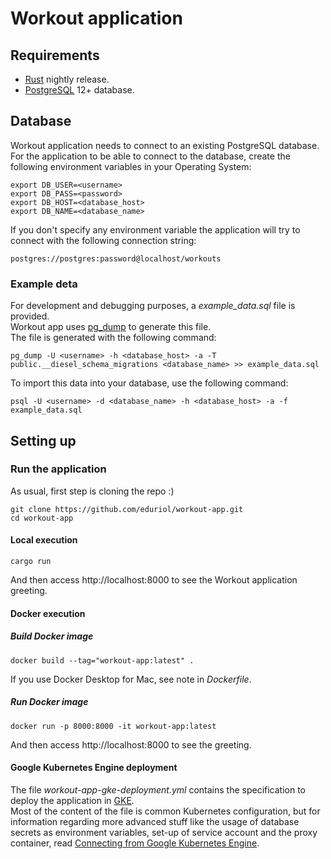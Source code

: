 # Workout application
## Requirements
- [Rust](https://www.rust-lang.org/tools/install) nightly release.
- [PostgreSQL](https://www.postgresql.org/) 12+ database.
## Database
Workout application needs to connect to an existing PostgreSQL database.  
For the application to be able to connect to the database, create the following environment variables in your Operating System:
```
export DB_USER=<username>
export DB_PASS=<password>
export DB_HOST=<database_host>
export DB_NAME=<database_name>
```
If you don't specify any environment variable the application will try to connect with the following connection string:
```
postgres://postgres:password@localhost/workouts
```
### Example deta
For development and debugging purposes, a *example_data.sql* file is provided.  
Workout app uses [pg_dump](https://www.postgresql.org/docs/current/app-pgdump.html) to generate this file.  
The file is generated with the following command:
```
pg_dump -U <username> -h <database_host> -a -T public.__diesel_schema_migrations <database_name> >> example_data.sql
```
To import this data into your database, use the following command:
```
psql -U <username> -d <database_name> -h <database_host> -a -f example_data.sql
```
## Setting up
### Run the application
As usual, first step is cloning the repo :)
```
git clone https://github.com/eduriol/workout-app.git
cd workout-app
```
#### Local execution
```
cargo run
```
And then access http://localhost:8000 to see the Workout application greeting.
#### Docker execution
##### Build Docker image
```
docker build --tag="workout-app:latest" .
```
If you use Docker Desktop for Mac, see note in *Dockerfile*.
##### Run Docker image
```
docker run -p 8000:8000 -it workout-app:latest
```
And then access http://localhost:8000 to see the greeting.
#### Google Kubernetes Engine deployment
The file *workout-app-gke-deployment.yml* contains the specification to deploy the application in [GKE](https://cloud.google.com/kubernetes-engine).  
Most of the content of the file is common Kubernetes configuration, but for information regarding more advanced stuff like the usage of database secrets as environment variables, set-up of service account and the proxy container, read [Connecting from Google Kubernetes Engine](https://cloud.google.com/sql/docs/mysql/connect-kubernetes-engine). 